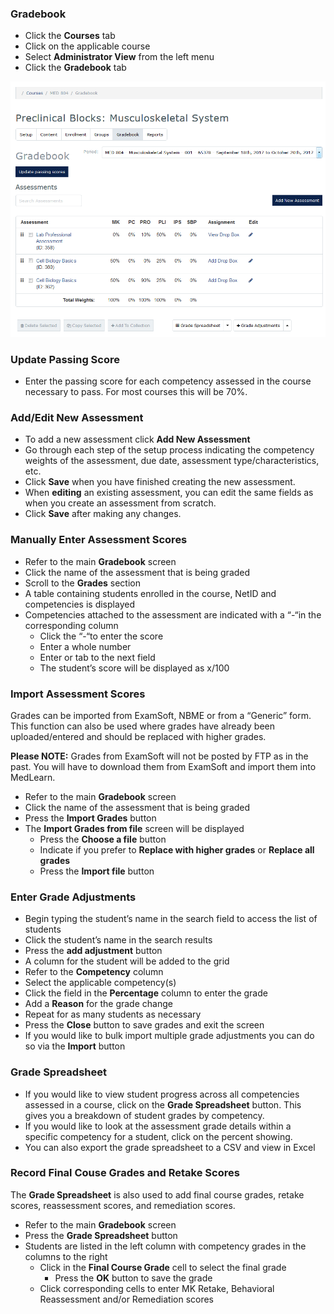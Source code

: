 ### Gradebook
* Click the **Courses** tab
* Click on the applicable course
* Select **Administrator View** from the left menu
* Click the **Gradebook** tab

![Grades Main](./images/GradesMain_Coordinator.png)

### Update Passing Score
* Enter the passing score for each competency assessed in the course necessary to pass. For most courses this will be 70%.

### Add/Edit New Assessment
* To add a new assessment click **Add New Assessment**
* Go through each step of the setup process indicating the competency weights of the assessment, due date, assessment type/characteristics, etc.
* Click **Save** when you have finished creating the new assessment.
* When **editing** an existing assessment, you can edit the same fields as when you create an assessment from scratch.
* Click **Save** after making any changes.

### Manually Enter Assessment Scores
* Refer to the main **Gradebook** screen
* Click the name of the assessment that is being graded
* Scroll to the **Grades** section
* A table containing students enrolled in the course, NetID and competencies is displayed
* Competencies attached to the assessment are indicated with a “-“in the corresponding column
  * Click the “-“to enter the score
  * Enter a whole number
  * Enter or tab to the next field
  * The student’s score will be displayed as x/100

### Import Assessment Scores
Grades can be imported from ExamSoft, NBME or from a “Generic” form.  This function can also be used where grades have already been uploaded/entered and should be replaced with higher grades.

**Please NOTE:**  Grades from ExamSoft will not be posted by FTP as in the past. You will have to download them from ExamSoft and import them into MedLearn.
* Refer to the main **Gradebook** screen
* Click the name of the assessment that is being graded
* Press the **Import Grades** button
* The **Import Grades from file** screen will be displayed
  * Press the **Choose a file** button
  * Indicate if you prefer to **Replace with higher grades** or **Replace all grades**
  * Press the **Import file**  button

### Enter Grade Adjustments
* Begin typing the student’s name in the search field to access the list of students
* Click the student’s name in the search results
* Press the **add adjustment** button
* A column for the student will be added to the grid
* Refer to the **Competency** column
* Select the applicable competency(s)
* Click the field in the **Percentage** column to enter the grade
* Add a **Reason** for the grade change
* Repeat for as many students as necessary
* Press the **Close** button to save grades and exit the screen
* If you would like to bulk import multiple grade adjustments you can do so via the **Import** button

### Grade Spreadsheet
* If you would like to view student progress across all competencies assessed in a course, click on the **Grade Spreadsheet** button. This gives you a breakdown of student grades by competency.
* If you would like to look at the assessment grade details within a specific competency for a student, click on the percent showing.
* You can also export the grade spreadsheet to a CSV and view in Excel

### Record Final Couse Grades and Retake Scores
The **Grade Spreadsheet** is also used to add final course grades, retake scores, reassessment scores, and remediation scores.
* Refer to the main **Gradebook** screen
* Press the **Grade Spreadsheet** button
* Students are listed in the left column with competency grades in the columns to the right
  * Click in the **Final Course Grade** cell to select the final grade
    * Press the **OK** button to save the grade
  * Click corresponding cells to enter MK Retake, Behavioral Reassessment and/or Remediation scores
